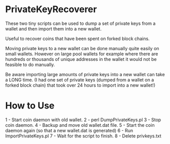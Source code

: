 PrivateKeyRecoverer
===================

These two tiny scripts can be used to dump a set of private keys from a wallet and then import them into a new wallet.

Useful to recover coins that have been spent on forked block chains.

Moving private keys to a new wallet can be done manually quite easily on small wallets. However on large pool wallets for example where there are hundreds or thousands of unique addresses in the wallet it would not be feasible to do manually.

Be aware importing large amounts of private keys into a new wallet can take a LONG time. (I had one set of private keys (dumped from a wallet on a forked block chain) that took over 24 hours to import into a new wallet!)

How to Use
==========

1 - Start coin daemon with old wallet.
2 - perl DumpPrivateKeys.pl
3 - Stop coin daemon.
4 - Backup and move old wallet.dat file.
5 - Start the coin daemon again (so that a new wallet.dat is generated)
6 - Run ImportPrivateKeys.pl
7 - Wait for the script to finish.
8 - Delete privkeys.txt
